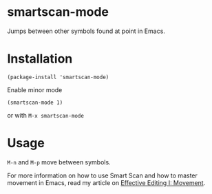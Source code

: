 smartscan-mode
==============

Jumps between other symbols found at point in Emacs.

Installation
============
```
(package-install 'smartscan-mode)
```
Enable minor mode
```
(smartscan-mode 1)
```
or with `M-x smartscan-mode`

Usage
=====
`M-n` and `M-p` move between symbols.

For more information on how to use Smart Scan and how to master movement in Emacs, read my article on [Effective Editing I: Movement](http://www.masteringemacs.org/articles/2011/01/14/effective-editing-movement/).
